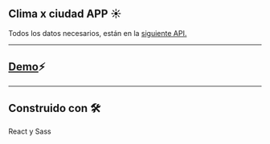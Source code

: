 <h2>Clima x ciudad APP ☀️</h2>

Todos los datos necesarios, están en la <a href="https://raw.githubusercontent.com/michaelx/climate/master/climate.json">siguiente API. </a>
<hr>
<h2><a href="https://ciudadxclimas.netlify.app/">Demo</a>⚡</h2>
<hr>
<h2>Construido con 🛠️</h2>
<p>React y Sass</p>
